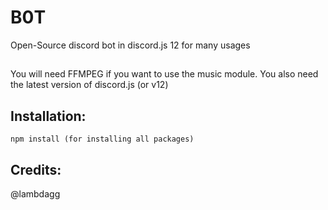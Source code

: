 # B0T
Open-Source discord bot in discord.js 12 for many usages

## 
You will need FFMPEG if you want to use the music module.
You also need the latest version of discord.js (or v12)

## Installation:

``npm install (for installing all packages)`` 


## Credits:

@lambdagg
